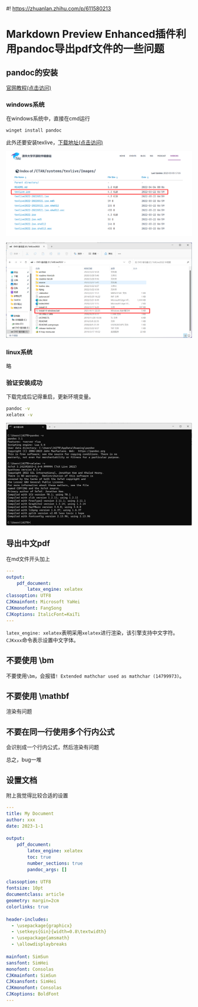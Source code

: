 #! https://zhuanlan.zhihu.com/p/611580213
# Markdown Preview Enhanced插件利用pandoc导出pdf文件的一些问题

## pandoc的安装

[官网教程(点击访问)](https://pandoc.org/installing.html)

### windows系统

在windows系统中，直接在cmd运行
```bash
winget install pandoc
```

此外还要安装texlive，[下载地址(点击访问)](https://mirrors.tuna.tsinghua.edu.cn/CTAN/systems/texlive/Images/)

![](PasteImage/2023-03-05-22-39-59.png)

![](PasteImage/2023-03-05-22-40-36.png)

### linux系统

略

### 验证安装成功

下载完成后记得重启，更新环境变量。

```bash
pandoc -v
xelatex -v
```

![](PasteImage/2023-03-05-22-41-49.png)

## 导出中文pdf

在md文件开头加上

```yaml
---
output: 
    pdf_document: 
        latex_engine: xelatex
classoption: UTF8
CJKmainfont: Microsoft YaHei
CJKmonofont: FangSong
CJKoptions: ItalicFont=KaiTi
---
```

`latex_engine: xelatex`表明采用`xelatex`进行渲染，该引擎支持中文字符。`CJKxxx`命令表示设置中文字体。

## 不要使用 \bm

不要使用`\bm`，会报错`! Extended mathchar used as mathchar (14799973)`。

## 不要使用 \mathbf

渲染有问题

## 不要在同一行使用多个行内公式

会识别成一个行内公式，然后渲染有问题

总之，bug一堆


## 设置文档

附上我觉得比较合适的设置

```yaml
---
title: My Document
author: xxx
date: 2023-1-1

output: 
    pdf_document: 
        latex_engine: xelatex
        toc: true
        number_sections: true
        pandoc_args: []

classoption: UTF8
fontsize: 10pt
documentclass: article
geometry: margin=2cm
colorlinks: true

header-includes:
  - \usepackage{graphicx}
  - \setkeys{Gin}{width=0.8\textwidth}
  - \usepackage{amsmath}
  - \allowdisplaybreaks

mainfont: SimSun
sansfont: SimHei
monofont: Consolas
CJKmainfont: SimSun
CJKsansfont: SimHei
CJKmonofont: Consolas
CJKoptions: BoldFont
---
```